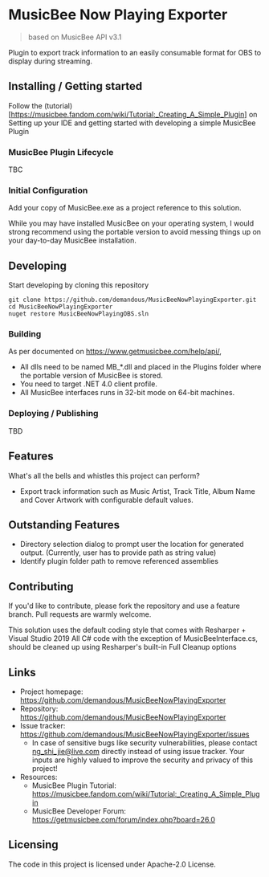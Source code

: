 # MusicBee Now Playing Exporter
> based on MusicBee API v3.1

Plugin to export track information to an easily consumable format for OBS to display during streaming.

## Installing / Getting started

Follow the (tutorial)[https://musicbee.fandom.com/wiki/Tutorial:_Creating_A_Simple_Plugin] on 
Setting up your IDE and getting started with developing a simple MusicBee Plugin

### MusicBee Plugin Lifecycle
TBC

### Initial Configuration

Add your copy of MusicBee.exe as a project reference to this solution.

While you may have installed MusicBee on your operating system, I would strong recommend using 
the portable version to avoid messing things up on your day-to-day MusicBee installation.


## Developing

Start developing by cloning this repository

```shell
git clone https://github.com/demandous/MusicBeeNowPlayingExporter.git
cd MusicBeeNowPlayingExporter
nuget restore MusicBeeNowPlayingOBS.sln
```


### Building

As per documented on https://www.getmusicbee.com/help/api/, 
* All dlls need to be named MB_*.dll and placed in the Plugins folder where the portable version of MusicBee is stored.
* You need to target .NET 4.0 client profile.
* All MusicBee interfaces runs in 32-bit mode on 64-bit machines.


### Deploying / Publishing

TBD

## Features

What's all the bells and whistles this project can perform?
* Export track information such as Music Artist, Track Title, Album Name and Cover Artwork with configurable default values.

## Outstanding Features
* Directory selection dialog to prompt user the location for generated output. (Currently, user has to provide path as string value)
* Identify plugin folder path to remove referenced assemblies

## Contributing

If you'd like to contribute, please fork the repository and use a feature
branch. Pull requests are warmly welcome.

This solution uses the default coding style that comes with Resharper + Visual Studio 2019
All C# code with the exception of MusicBeeInterface.cs, should be cleaned up using Resharper's built-in Full Cleanup options

## Links
- Project homepage: https://github.com/demandous/MusicBeeNowPlayingExporter
- Repository: https://github.com/demandous/MusicBeeNowPlayingExporter
- Issue tracker: https://github.com/demandous/MusicBeeNowPlayingExporter/issues
  - In case of sensitive bugs like security vulnerabilities, please contact
    ng_shi_jie@live.com directly instead of using issue tracker. Your inputs are highly valued
    to improve the security and privacy of this project!
- Resources:
   - MusicBee Plugin Tutorial: https://musicbee.fandom.com/wiki/Tutorial:_Creating_A_Simple_Plugin
   - MusicBee Developer Forum: https://getmusicbee.com/forum/index.php?board=26.0

## Licensing
The code in this project is licensed under Apache-2.0 License.
